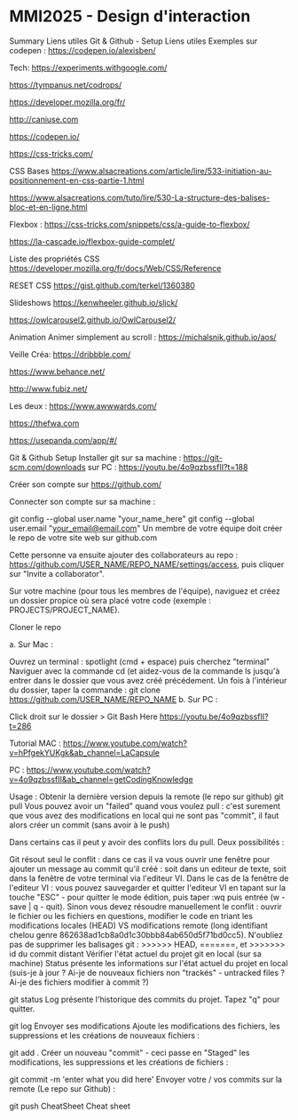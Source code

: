 # MMI2025 - Design d'interaction

Summary
Liens utiles
Git & Github - Setup
Liens utiles
Exemples sur codepen :
https://codepen.io/alexisben/

Tech:
https://experiments.withgoogle.com/

https://tympanus.net/codrops/

https://developer.mozilla.org/fr/

http://caniuse.com

https://codepen.io/

https://css-tricks.com/

CSS
Bases
https://www.alsacreations.com/article/lire/533-initiation-au-positionnement-en-css-partie-1.html

https://www.alsacreations.com/tuto/lire/530-La-structure-des-balises-bloc-et-en-ligne.html

Flexbox :
https://css-tricks.com/snippets/css/a-guide-to-flexbox/

https://la-cascade.io/flexbox-guide-complet/

Liste des propriétés CSS
https://developer.mozilla.org/fr/docs/Web/CSS/Reference

RESET CSS
https://gist.github.com/terkel/1360380

Slideshows
https://kenwheeler.github.io/slick/

https://owlcarousel2.github.io/OwlCarousel2/

Animation
Animer simplement au scroll : https://michalsnik.github.io/aos/

Veille
Créa:
https://dribbble.com/

https://www.behance.net/

http://www.fubiz.net/

Les deux :
https://www.awwwards.com/

https://thefwa.com

https://usepanda.com/app/#/

Git & Github
Setup
Installer git sur sa machine : https://git-scm.com/downloads
sur PC : https://youtu.be/4o9qzbssfII?t=188

Créer son compte sur https://github.com/

Connecter son compte sur sa machine :

git config --global user.name "your_name_here"
git config --global user.email "your_email@email.com"
Un membre de votre équipe doit créer le repo de votre site web sur github.com

Cette personne va ensuite ajouter des collaborateurs au repo : https://github.com/USER_NAME/REPO_NAME/settings/access, puis cliquer sur "Invite a collaborator".

Sur votre machine (pour tous les membres de l'équipe), naviguez et créez un dossier propice où sera placé votre code (exemple : PROJECTS/PROJECT_NAME).

Cloner le repo

a. Sur Mac :

Ouvrez un terminal : spotlight (cmd + espace) puis cherchez "terminal"
Naviguer avec la commande cd (et aidez-vous de la commande ls jusqu'à entrer dans le dossier que vous avez créé précédement.
Un fois à l'intérieur du dossier, taper la commande : git clone https://github.com/USER_NAME/REPO_NAME
b. Sur PC :

Click droit sur le dossier > Git Bash Here
https://youtu.be/4o9qzbssfII?t=286

Tutorial
MAC : https://www.youtube.com/watch?v=hPfgekYUKgk&ab_channel=LaCapsule

PC : https://www.youtube.com/watch?v=4o9qzbssfII&ab_channel=getCodingKnowledge

Usage :
Obtenir la dernière version depuis la remote (le repo sur github)
git pull
Vous pouvez avoir un "failed" quand vous voulez pull : c'est surement que vous avez des modifications en local qui ne sont pas "commit", il faut alors créer un commit (sans avoir à le push)

Dans certains cas il peut y avoir des conflits lors du pull. Deux possibilités :

Git résout seul le conflit : dans ce cas il va vous ouvrir une fenêtre pour ajouter un message au commit qu'il créé : soit dans un editeur de texte, soit dans la fenêtre de votre terminal via l'editeur VI. Dans le cas de la fenêtre de l'editeur VI : vous pouvez sauvegarder et quitter l'editeur VI en tapant sur la touche "ESC" - pour quitter le mode édition, puis taper :wq puis entrée (w - save | q - quit).
Sinon vous devez résoudre manuellement le conflit : ouvrir le fichier ou les fichiers en questions, modifier le code en triant les modifications locales (HEAD) VS modifications remote (long identifiant chelou genre 862638ad1cb8a0d1c30bbb84ab650d5f71bd0cc5). N'oubliez pas de supprimer les balisages git : >>>>>> HEAD, =======, et >>>>>>> id du commit distant
Vérifier l'état actuel du projet git en local (sur sa machine)
Status présente les informations sur l'état actuel du projet en local (suis-je à jour ? Ai-je de nouveaux fichiers non "trackés" - untracked files ? Ai-je des fichiers modifier à commit ?)

git status
Log présente l'historique des commits du projet. Tapez "q" pour quitter.

git log
Envoyer ses modifications
Ajoute les modifications des fichiers, les suppressions et les créations de nouveaux fichiers :

git add .
Créer un nouveau "commit" - ceci passe en "Staged" les modifications, les suppressions et les créations de fichiers :

git commit -m 'enter what you did here'
Envoyer votre / vos commits sur la remote (Le repo sur Github) :

git push
CheatSheet
Cheat sheet